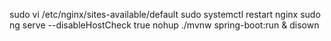 sudo vi /etc/nginx/sites-available/default
sudo systemctl restart nginx
sudo ng serve --disableHostCheck true
nohup ./mvnw spring-boot:run & disown
